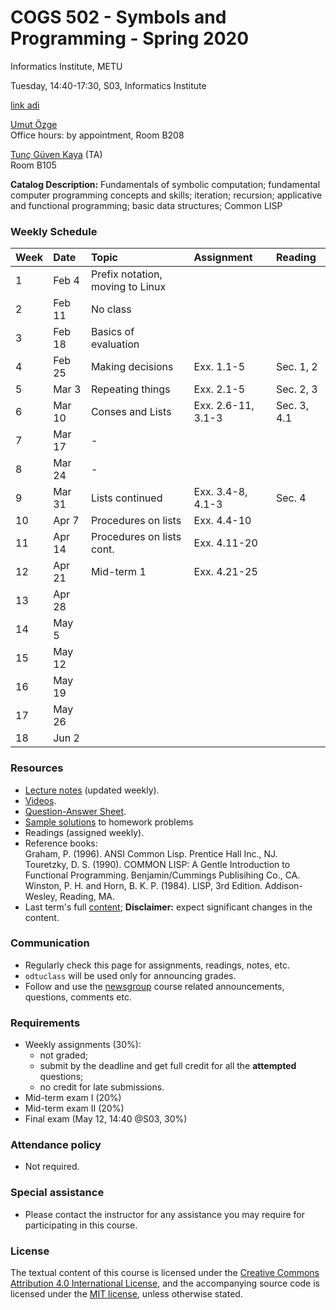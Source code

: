 # COGS 502 - Symbols and Programming - Spring 2020
Informatics Institute, METU

Tuesday, 14:40-17:30, S03, Informatics Institute

[link adi](https://google.com)

[Umut Özge](https://umutozge.github.io)  
Office hours: by appointment, Room B208

[Tunç Güven Kaya](mailto:tuncgk@gmail.com) (TA)  
Room B105


**Catalog Description:** Fundamentals of symbolic computation; fundamental computer programming concepts and skills; iteration; recursion; applicative and functional programming; basic data structures; Common LISP


### Weekly Schedule

|Week| Date   | Topic |  Assignment | Reading
:---|:---|:---|:---|:--- 
1   | Feb 4  | Prefix notation, moving to Linux | 
2   | Feb 11 | No class| |  | 
3   | Feb 18 | Basics of evaluation  | | | 
4   | Feb 25 | Making decisions | Exx. 1.1-5  | Sec. 1, 2|
5   | Mar 3  | Repeating things | Exx. 2.1-5 | Sec. 2, 3| 
6   | Mar 10 | Conses and Lists | Exx. 2.6-11, 3.1-3| Sec. 3, 4.1|
7   | Mar 17 | -  | | |
8   | Mar 24 | -  |  |  |
9   | Mar 31 | Lists continued |Exx. 3.4-8, 4.1-3 |Sec. 4 |
10  | Apr 7  | Procedures on lists  |Exx. 4.4-10 |
11  | Apr 14 | Procedures on lists cont. |Exx. 4.11-20 | |
12  | Apr 21 | Mid-term 1 | Exx. 4.21-25|
13  | Apr 28 |  |   |
14  | May 5  |   | |
15  | May 12  |  | |
16  | May 19  |  | |
17  | May 26  |  | |
18  | Jun 2  |  | |

### Resources 


* [Lecture notes](notes/cogs502-lecture-notes.pdf) (updated weekly).
* [Videos](http://lfcs.ii.metu.edu.tr/var/vid/cogs502/).
* [Question-Answer Sheet](notes/question-answer-sheet.md).
* [Sample solutions](code/sample-solutions.lisp) to homework problems
* Readings (assigned weekly).
* Reference books:  
	Graham, P. (1996). ANSI Common Lisp. Prentice Hall Inc., NJ.  
	Touretzky, D. S. (1990). COMMON LISP: A Gentle Introduction to Functional Programming. Benjamin/Cummings Publisihing Co., CA.  
	Winston, P. H. and Horn, B. K. P. (1984). LISP, 3rd Edition. Addison-Wesley, Reading, MA.  
* Last term's full [content](var/symbols-and-programming-2019-Fall.zip); **Disclaimer:** expect significant changes in the content.

### Communication

* Regularly check this page for assignments, readings, notes, etc.
* `odtuclass` will be used only for announcing grades.
* Follow and use the [newsgroup](https://groups.google.com/forum/#!forum/metu-cogs-502-symbols-and-programming) course related announcements, questions, comments etc. 

### Requirements

* Weekly assignments (30%): 
	- not graded; 
	- submit by the deadline and get full credit for all the **attempted** questions;
	- no credit for late submissions.
* Mid-term exam I (20%)
* Mid-term exam II (20%)
* Final exam (May 12, 14:40 @S03, 30%)

### Attendance policy

* Not required.

### Special assistance

* Please contact the instructor for any assistance you may require for participating in this course.

### License
The textual content of this course is licensed under the [Creative Commons Attribution 4.0 International License](https://creativecommons.org/licenses/by/4.0/), and the accompanying source code is licensed under the [MIT license](http://opensource.org/licenses/mit-license.php), unless otherwise stated.

